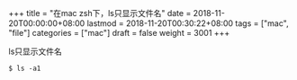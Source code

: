 +++
title = "在mac zsh下，ls只显示文件名"
date = 2018-11-20T00:00:00+08:00
lastmod = 2018-11-20T00:30:22+08:00
tags = ["mac", "file"]
categories = ["mac"]
draft = false
weight = 3001
+++

ls只显示文件名

```
$ ls -a1
```
